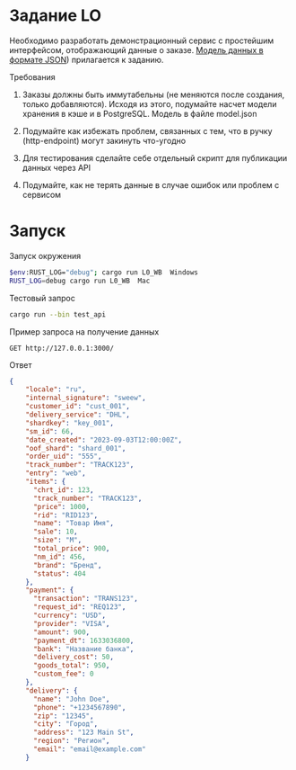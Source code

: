 

Задание LO
================

Необходимо разработать демонстрационный сервис с простейшим интерфейсом, отображающий данные о заказе. [Модель данных в формате JSON]([https://drive.google.com/file/d/1rrA7SJUoaGQwDriyY56MAeLT0J_OQkZF/view)) прилагается к заданию.

Требования

1.  Заказы должны быть иммутабельны (не меняются после создания, только добавляются). Исходя из этого, подумайте насчет модели хранения в кэше и в PostgreSQL. Модель в файле model.json

2.  Подумайте как избежать проблем, связанных с тем, что в ручку (http-endpoint) могут закинуть что-угодно

3.  Для тестирования сделайте себе отдельный скрипт для публикации данных через API

4.  Подумайте, как не терять данные в случае ошибок или проблем с сервисом



Запуск 
============
Запуск окружения

```bash
$env:RUST_LOG="debug"; cargo run L0_WB  Windows
RUST_LOG=debug cargo run L0_WB  Mac

```

Тестовый запрос

```bash
cargo run --bin test_api
```


Пример запроса на получение данных

```http
GET http://127.0.0.1:3000/
```

Ответ

```json
{
    "locale": "ru",
    "internal_signature": "sweew",
    "customer_id": "cust_001",
    "delivery_service": "DHL",
    "shardkey": "key_001",
    "sm_id": 66,
    "date_created": "2023-09-03T12:00:00Z",
    "oof_shard": "shard_001",
    "order_uid": "555",
    "track_number": "TRACK123",
    "entry": "web",
    "items": {
      "chrt_id": 123,
      "track_number": "TRACK123",
      "price": 1000,
      "rid": "RID123",
      "name": "Товар Имя",
      "sale": 10,
      "size": "M",
      "total_price": 900,
      "nm_id": 456,
      "brand": "Бренд",
      "status": 404
    },
    "payment": {
      "transaction": "TRANS123",
      "request_id": "REQ123",
      "currency": "USD",
      "provider": "VISA",
      "amount": 900,
      "payment_dt": 1633036800,
      "bank": "Название банка",
      "delivery_cost": 50,
      "goods_total": 950,
      "custom_fee": 0
    },
    "delivery": {
      "name": "John Doe",
      "phone": "+1234567890",
      "zip": "12345",
      "city": "Город",
      "address": "123 Main St",
      "region": "Регион",
      "email": "email@example.com"
    }
```
